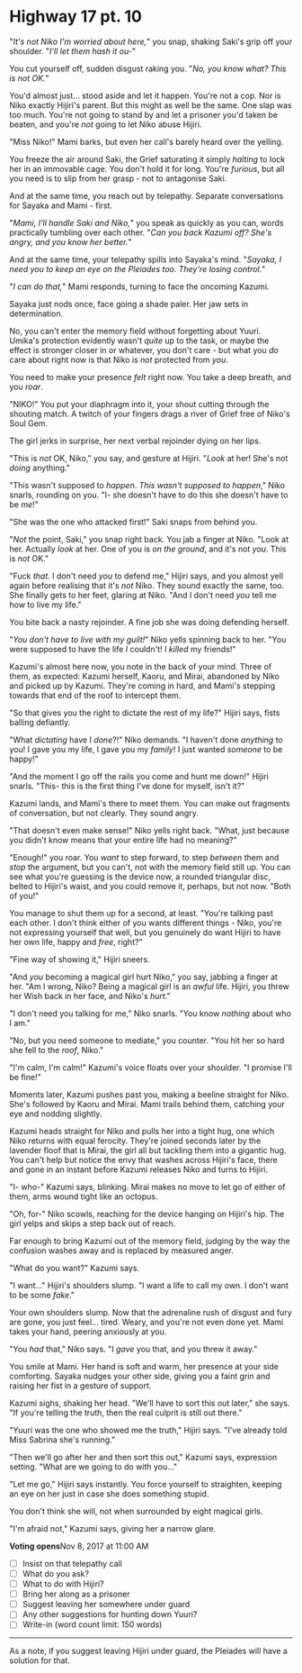 # Highway 17 pt. 10

"*It's not *Niko* I'm worried about here,*" you snap, shaking Saki's grip off your shoulder. "*I'll let them hash it ou-*"

You cut yourself off, sudden disgust raking you. "*No, you know what? This is *not* OK.*"

You'd almost just... stood aside and let it happen. You're not a cop. Nor is Niko exactly Hijiri's parent. But this might as well be the same. One slap was too much. You're not going to stand by and let a prisoner you'd taken be beaten, and you're *not* going to let Niko abuse Hijiri.

"Miss Niko!" Mami barks, but even her call's barely heard over the yelling.

You freeze the air around Saki, the Grief saturating it simply *halting* to lock her in an immovable cage. You don't hold it for long. You're *furious*, but all you need is to slip from her grasp - not to antagonise Saki.

And at the same time, you reach out by telepathy. Separate conversations for Sayaka and Mami - first.

"*Mami, I'll handle Saki and Niko,*" you speak as quickly as you can, words practically tumbling over each other. "*Can you back Kazumi off? She's angry, and you know her better.*"

And at the same time, your telepathy spills into Sayaka's mind. "*Sayaka, I need you to keep an eye on the Pleiades too. They're losing control.*"

"*I can do that,*" Mami responds, turning to face the oncoming Kazumi.

Sayaka just nods once, face going a shade paler. Her jaw sets in determination.

No, you can't enter the memory field without forgetting about Yuuri. Umika's protection evidently wasn't *quite* up to the task, or maybe the effect is stronger closer in or whatever, you don't care - but what you *do* care about right now is that Niko is *not* protected from *you*.

You need to make your presence *felt* right now. You take a deep breath, and you *roar*.

"NIKO!" You put your diaphragm into it, your shout cutting through the shouting match. A twitch of your fingers drags a river of Grief free of Niko's Soul Gem.

The girl jerks in surprise, her next verbal rejoinder dying on her lips.

"This is *not* OK, Niko," you say, and gesture at Hijiri. "*Look* at her! She's not *doing* anything."

"This wasn't supposed to *happen*. *This wasn't supposed to happen*," Niko snarls, rounding on you. "I- she doesn't have to do this she doesn't have to be *me*!"

"She was the one who attacked first!" Saki snaps from behind you.

"*Not* the point, Saki," you snap right back. You jab a finger at Niko. "Look at her. Actually *look* at her. One of you is *on the ground*, and it's not *you*. This is *not* OK."

"Fuck *that*. I don't need *you* to defend me," Hijiri says, and you almost yell again before realising that it's *not* Niko. They sound exactly the same, too. She finally gets to her feet, glaring at Niko. "And I don't need *you* tell me how to live my life."

You bite back a nasty rejoinder. A fine job she was doing defending herself.

"*You don't have to live with my guilt!*" Niko yells spinning back to her. "You were supposed to have the life *I* couldn't! I *killed* my friends!"

Kazumi's almost here now, you note in the back of your mind. Three of them, as expected: Kazumi herself, Kaoru, and Mirai, abandoned by Niko and picked up by Kazumi. They're coming in hard, and Mami's stepping towards that end of the roof to intercept them.

"So that gives you the right to dictate the rest of my life?" Hijiri says, fists balling defiantly.

"What *dictating* have I *done*?!" Niko demands. "I haven't done *anything* to you! I gave you my life, I gave you my *family*! I just wanted *someone* to be happy!"

"And the moment I go off the rails you come and hunt me down!" Hijiri snarls. "This- this is the first thing I've done for myself, isn't it?"

Kazumi lands, and Mami's there to meet them. You can make out fragments of conversation, but not clearly. They sound angry.

"That doesn't even make sense!" Niko yells right back. "What, just because you didn't know means that your entire life had no meaning?"

"Enough!" you roar. You *want* to step forward, to step *between* them and *stop* the argument, but you can't, not with the memory field still up. You can see what you're guessing is the device now, a rounded triangular disc, belted to Hijiri's waist, and you could remove it, perhaps, but not now. "Both of you!"

You manage to shut them up for a second, at least. "You're talking past each other. I don't think either of you wants different things - Niko, you're not expressing yourself that well, but you genuinely do want Hijiri to have her own life, happy and *free*, right?"

"Fine way of showing it," Hijiri sneers.

"And *you* becoming a magical girl hurt Niko," you say, jabbing a finger at her. "Am I wrong, Niko? Being a magical girl is an *awful* life. Hijiri, you threw her Wish back in her face, and Niko's *hurt*."

"I don't need you talking for me," Niko snarls. "You know *nothing* about who I am."

"No, but you need someone to mediate," you counter. "You hit her so hard she fell to the *roof*, Niko."

"I'm calm, I'm calm!" Kazumi's voice floats over your shoulder. "I promise I'll be fine!"

Moments later, Kazumi pushes past you, making a beeline straight for Niko. She's followed by Kaoru and Mirai. Mami trails behind them, catching your eye and nodding slightly.

Kazumi heads straight for Niko and pulls her into a tight hug, one which Niko returns with equal ferocity. They're joined seconds later by the lavender floof that is Mirai, the girl all but tackling them into a gigantic hug. You can't help but notice the envy that washes across Hijiri's face, there and gone in an instant before Kazumi releases Niko and turns to Hijiri.

"I- who-" Kazumi says, blinking. Mirai makes no move to let go of either of them, arms wound tight like an octopus.

"Oh, for-" Niko scowls, reaching for the device hanging on Hijiri's hip. The girl yelps and skips a step back out of reach.

Far enough to bring Kazumi out of the memory field, judging by the way the confusion washes away and is replaced by measured anger.

"What do you want?" Kazumi says.

"I want..." Hijiri's shoulders slump. "I want a life to call my own. I don't want to be some *fake*."

Your own shoulders slump. Now that the adrenaline rush of disgust and fury are gone, you just feel... tired. Weary, and you're not even done yet. Mami takes your hand, peering anxiously at you.

"You *had* that," Niko says. "I *gave* you that, and you threw it away."

You smile at Mami. Her hand is soft and warm, her presence at your side comforting. Sayaka nudges your other side, giving you a faint grin and raising her fist in a gesture of support.

Kazumi sighs, shaking her head. "We'll have to sort this out later," she says. "If you're telling the truth, then the real culprit is still out there."

"Yuuri was the one who showed me the truth," Hijiri says. "I've already told Miss Sabrina she's running."

"Then we'll go after her and then sort this out," Kazumi says, expression setting. "What are we going to do with you..."

"Let me go," Hijiri says instantly. You force yourself to straighten, keeping an eye on her just in case she does something stupid.

You don't think she will, not when surrounded by eight magical girls.

"I'm afraid not," Kazumi says, giving her a narrow glare.

**Voting opens**Nov 8, 2017 at 11:00 AM

- [ ] Insist on that telepathy call
- [ ] What do you ask?
- [ ] What to do with Hijiri?
- [ ] Bring her along as a prisoner
- [ ] Suggest leaving her somewhere under guard
- [ ] Any other suggestions for hunting down Yuuri?
- [ ] Write-in (word count limit: 150 words)

---

As a note, if you suggest leaving Hijiri under guard, the Pleiades will have a solution for that.
